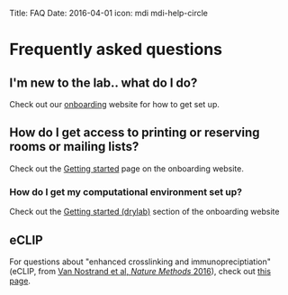 Title: FAQ
Date: 2016-04-01
icon: mdi mdi-help-circle

# Frequently asked questions

## I'm new to the lab.. what do I do?

Check out our [onboarding](http://yeolab.github.io/onboarding/) website for how to get set up.

## How do I get access to printing or reserving rooms or mailing lists?

Check out the [Getting started](http://yeolab.github.io/onboarding/getting_started.html) page on the onboarding website.

### How do I get my computational environment set up?

Check out the [Getting started (drylab)](http://yeolab.github.io/onboarding/#getting-started-drylab) section of the onboarding website

## eCLIP

For questions about "enhanced crosslinking and immunopreciptiation" (eCLIP, from [Van Nostrand et al, *Nature Methods* 2016](http://yeolab.github.io/papers/2016/nmeth_eric_2016.pdf)), check out [this page](eclip).
